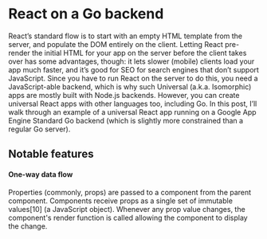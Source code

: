 # React on a Go backend

React’s standard flow is to start with an empty HTML template from the server, and populate the DOM entirely on the client. Letting React pre-render the initial HTML for your app on the server before the client takes over has some advantages, though: it lets slower (mobile) clients load your app much faster, and it’s good for SEO for search engines that don’t support JavaScript. Since you have to run React on the server to do this, you need a JavaScript-able backend, which is why such Universal (a.k.a. Isomorphic) apps are mostly built with Node.js backends. However, you can create universal React apps with other languages too, including Go. In this post, I’ll walk through an example of a universal React app running on a Google App Engine Standard Go backend (which is slightly more constrained than a regular Go server).


## Notable features

#### One-way data flow

Properties (commonly, props) are passed to a component from the parent component. Components receive props as a single set of immutable values[10] (a JavaScript object). Whenever any prop value changes, the component's render function is called allowing the component to display the change.
